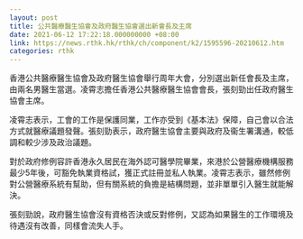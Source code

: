 ```yaml
---
layout: post
title: 公共醫療醫生協會及政府醫生協會選出新會長及主席
date: 2021-06-12 17:22:18.000000000 +08:00
link: https://news.rthk.hk/rthk/ch/component/k2/1595596-20210612.htm
categories: rthk
---
```


香港公共醫療醫生協會及政府醫生協會舉行周年大會，分別選出新任會長及主席，由兩名男醫生當選。凌霄志擔任香港公共醫療醫生協會會長，張刻勁出任政府醫生協會主席。

凌霄志表示，工會的工作是保護同業，工作亦受到《基本法》保障，自己會以合法方式就醫療議題發聲。張刻勁表示，政府醫生協會主要與政府及衞生署溝通，較低調和較少涉及政治議題。

對於政府修例容許香港永久居民在海外認可醫學院畢業，來港於公營醫療機構服務最少5年後，可豁免執業資格試，獲正式註冊並私人執業。凌霄志表示，雖然修例對公營醫療系統有幫助，但有關系統的負擔是結構問題，並非單單引入醫生就能解決。

張刻勁說，政府醫生協會沒有資格否決或反對修例，又認為如果醫生的工作環境及待遇沒有改善，同樣會流失人手。
